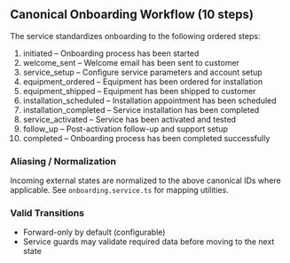 ## Canonical Onboarding Workflow (10 steps)

The service standardizes onboarding to the following ordered steps:

1. initiated – Onboarding process has been started
2. welcome_sent – Welcome email has been sent to customer
3. service_setup – Configure service parameters and account setup
4. equipment_ordered – Equipment has been ordered for installation
5. equipment_shipped – Equipment has been shipped to customer
6. installation_scheduled – Installation appointment has been scheduled
7. installation_completed – Service installation has been completed
8. service_activated – Service has been activated and tested
9. follow_up – Post-activation follow-up and support setup
10. completed – Onboarding process has been completed successfully

### Aliasing / Normalization
Incoming external states are normalized to the above canonical IDs where applicable. See `onboarding.service.ts` for mapping utilities.

### Valid Transitions
- Forward-only by default (configurable)
- Service guards may validate required data before moving to the next state


